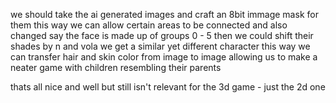 we should take the ai generated images and craft an 8bit immage mask for them 
this way we can allow certain areas to be connected and also changed
say the face is made up of groups 0 - 5 then we could shift their shades by n and vola we get a similar yet different character
this way we can transfer hair and skin color from image to image allowing us to make a neater game 
with children resembling their parents

thats all nice and well but still isn't relevant for the 3d game - just the 2d one